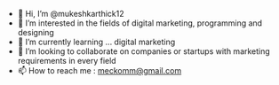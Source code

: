 - 👋 Hi, I’m @mukeshkarthick12
- 👀 I’m interested in the fields of digital marketing, programming and designing
- 🌱 I’m currently learning ... digital marketing
- 💞️ I’m looking to collaborate on companies or startups with marketing requirements in every field
- 📫 How to reach me : meckomm@gmail.com

<!---
mukeshkarthick12/mukeshkarthick12 is a ✨ special ✨ repository because its `README.md` (this file) appears on your GitHub profile.
You can click the Preview link to take a look at your changes.
--->
